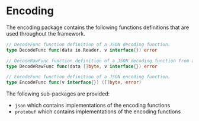 # Encoding

The encoding package contains the following functions definitions that are used throughout the framework.

```go
// DecodeFunc function definition of a JSON decoding function.
type DecodeFunc func(data io.Reader, v interface{}) error

// DecodeRawFunc function definition of a JSON decoding function from a byte slice.
type DecodeRawFunc func(data []byte, v interface{}) error

// EncodeFunc function definition of a JSON encoding function.
type EncodeFunc func(v interface{}) ([]byte, error) 
```

The following sub-packages are provided:

- `json` which contains implementations of the encoding functions
- `protobuf` which contains implementations of the encoding functions